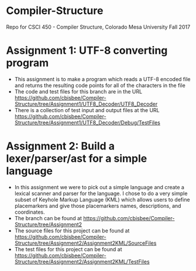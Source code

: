 # Compiler-Structure
Repo for CSCI 450 - Compiler Structure, Colorado Mesa University Fall 2017

# Assignment 1: UTF-8 converting program
- This assignment is to make a program which reads a UTF-8 encoded file and returns the resulting code points for all of the characters in the file
- The code and test files for this branch are in the URL https://github.com/cbisbee/Compiler-Structure/tree/Assignment1/UTF8_Decoder/UTF8_Decoder 
- There is a collection of test input and output files at the URL https://github.com/cbisbee/Compiler-Structure/tree/Assignment1/UTF8_Decoder/Debug/TestFiles

# Assignment 2: Build a lexer/parser/ast for a simple language
- In this assignment we were to pick out a simple language and create a lexical scanner and parser for the language. I chose to do a very simple subset of Keyhole Markup Language (KML) which allows users to define placemarkers and give those placemarkers names, descriptions, and coordinates.
- The branch can be found at https://github.com/cbisbee/Compiler-Structure/tree/Assignment2
- The source files for this project can be found at https://github.com/cbisbee/Compiler-Structure/tree/Assignment2/Assignment2KML/SourceFiles
- The test files for this project can be found at https://github.com/cbisbee/Compiler-Structure/tree/Assignment2/Assignment2KML/TestFiles
